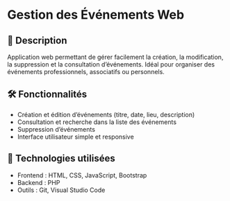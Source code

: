 # Gestion des Événements Web

## 🚀 Description  
Application web permettant de gérer facilement la création, la modification, la suppression et la consultation d’événements. Idéal pour organiser des événements professionnels, associatifs ou personnels.

## 🛠️ Fonctionnalités  
- Création et édition d’événements (titre, date, lieu, description)  
- Consultation et recherche dans la liste des événements  
- Suppression d’événements  
- Interface utilisateur simple et responsive

## 🧰 Technologies utilisées  
- Frontend : HTML, CSS, JavaScript, Bootstrap  
- Backend : PHP  
- Outils : Git, Visual Studio Code

